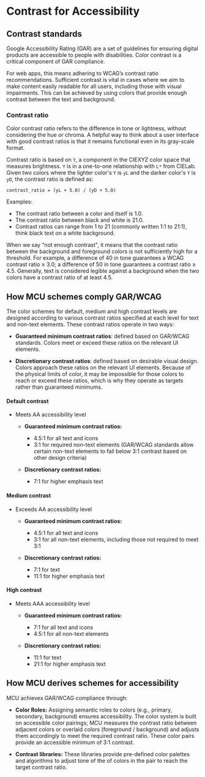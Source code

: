 # Contrast for Accessibility

## Contrast standards

Google Accessibility Rating (GAR) are a set of guidelines for ensuring digital
products are accessible to people with disabilities. Color contrast is a
critical component of GAR compliance.

For web apps, this means adhering to WCAG’s contrast ratio recommendations.
Sufficient contrast is vital in cases where we aim to make content easily
readable for all users, including those with visual impairments. This can be
achieved by using colors that provide enough contrast between the text and
background.

### Contrast ratio

Color contrast ratio refers to the difference in tone or lightness, without
considering the hue or chroma. A helpful way to think about a user interface
with good contrast ratios is that it remains functional even in its gray-scale
format.

Contrast ratio is based on `Y`, a component in the CIEXYZ color space that
measures brightness. `Y` is in a one-to-one relationship with `L*` from CIELab.
Given two colors where the lighter color's `Y` is `yL` and the darker color's
`Y` is `yD`, the contrast ratio is defined as:

```
contrast_ratio = (yL + 5.0) / (yD + 5.0)
```

Examples:

-   The contrast ratio between a color and itself is 1.0.
-   The contrast ratio between black and white is 21.0.
-   Contrast ratios can range from 1 to 21 (commonly written 1:1 to 21:1), think
    black text on a white background.

When we say "not enough contrast", it means that the contrast ratio between the
background and foreground colors is not sufficiently high for a threshold. For
example, a difference of 40 in tone guarantees a WCAG contrast ratio ≥ 3.0; a
difference of 50 in tone guarantees a contrast ratio ≥ 4.5. Generally, text is
considered legible against a background when the two colors have a contrast
ratio of at least 4.5.

## How MCU schemes comply GAR/WCAG

The color schemes for default, medium and high contrast levels are designed
according to various contrast ratios specified at each level for text and
non-text elements. These contrast ratios operate in two ways:

-   **Guaranteed minimum contrast ratios**: defined based on GAR/WCAG standards.
    Colors meet or exceed these ratios on the relevant UI elements.

-   **Discretionary contrast ratios**: defined based on desirable visual design.
    Colors approach these ratios on the relevant UI elements. Because of the
    physical limits of color, it may be impossible for those colors to reach or
    exceed these ratios, which is why they operate as targets rather than
    guaranteed minimums.

#### Default contrast

-   Meets AA accessibility level

    -   **Guaranteed minimum contrast ratios:**

        -   4.5:1 for all text and icons
        -   3:1 for required non-text elements (GAR/WCAG standards allow certain
            non-text elements to fall below 3:1 contrast based on other design
            criteria)

    -   **Discretionary contrast ratios:**

        -   7:1 for higher emphasis text

#### Medium contrast

-   Exceeds AA accessibility level

    -   **Guaranteed minimum contrast ratios:**

        -   4.5:1 for all text and icons
        -   3:1 for all non-text elements, including those not required to meet
            3:1

    -   **Discretionary contrast ratios:**

        -   7:1 for text
        -   11:1 for higher emphasis text

#### High contrast

-   Meets AAA accessibility level

    -   **Guaranteed minimum contrast ratios:**

        -   7:1 for all text and icons
        -   4.5:1 for all non-text elements

    -   **Discretionary contrast ratios:**

        -   11:1 for text
        -   21:1 for higher emphasis text

## How MCU derives schemes for accessibility

MCU achieves GAR/WCAG compliance through:

-   **Color Roles:** Assigning semantic roles to colors (e.g., primary,
    secondary, background) ensures accessibility. The color system is built on
    accessible color pairings; MCU measures the contrast ratio between adjacent
    colors or overlaid colors (foreground / background) and adjusts them
    accordingly to meet the required contrast ratio. These color pairs provide
    an accessible minimum of 3:1 contrast.

-   **Contrast libraries:** These libraries provide pre-defined color palettes
    and algorithms to adjust tone of the of colors in the pair to reach the
    target contrast ratio.
